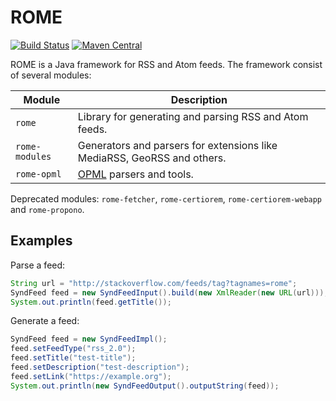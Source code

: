 # ROME

[![Build Status](https://travis-ci.org/rometools/rome.svg?branch=master)](https://travis-ci.org/rometools/rome)
[![Maven Central](https://maven-badges.herokuapp.com/maven-central/com.rometools/rome/badge.svg)](https://maven-badges.herokuapp.com/maven-central/com.rometools/rome)

ROME is a Java framework for RSS and Atom feeds. The framework consist of several modules:

| Module | Description |
| ------ | ----------- |
| `rome` | Library for generating and parsing RSS and Atom feeds. |
| `rome-modules` | Generators and parsers for extensions like MediaRSS, GeoRSS and others. |
| `rome-opml` | [OPML](https://en.wikipedia.org/wiki/OPML) parsers and tools. |

Deprecated modules: `rome-fetcher`, `rome-certiorem`, `rome-certiorem-webapp` and `rome-propono`.

## Examples

Parse a feed:

```java
String url = "http://stackoverflow.com/feeds/tag?tagnames=rome";
SyndFeed feed = new SyndFeedInput().build(new XmlReader(new URL(url)));
System.out.println(feed.getTitle());
```

Generate a feed:

```java
SyndFeed feed = new SyndFeedImpl();
feed.setFeedType("rss_2.0");
feed.setTitle("test-title");
feed.setDescription("test-description");
feed.setLink("https://example.org");
System.out.println(new SyndFeedOutput().outputString(feed));
```
